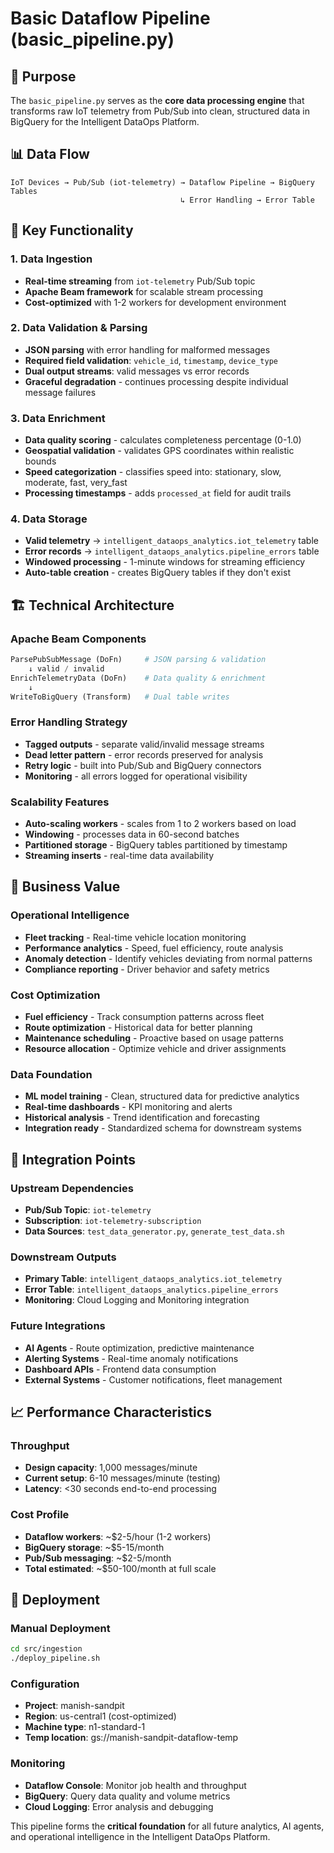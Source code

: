 # Basic Dataflow Pipeline (basic_pipeline.py)

## **🎯 Purpose**

The `basic_pipeline.py` serves as the **core data processing engine** that transforms raw IoT telemetry from Pub/Sub into clean, structured data in BigQuery for the Intelligent DataOps Platform.

## **📊 Data Flow**
```
IoT Devices → Pub/Sub (iot-telemetry) → Dataflow Pipeline → BigQuery Tables
                                      ↳ Error Handling → Error Table
```

## **🔧 Key Functionality**

### **1. Data Ingestion**
- **Real-time streaming** from `iot-telemetry` Pub/Sub topic
- **Apache Beam framework** for scalable stream processing
- **Cost-optimized** with 1-2 workers for development environment

### **2. Data Validation & Parsing**
- **JSON parsing** with error handling for malformed messages
- **Required field validation**: `vehicle_id`, `timestamp`, `device_type`
- **Dual output streams**: valid messages vs error records
- **Graceful degradation** - continues processing despite individual message failures

### **3. Data Enrichment**
- **Data quality scoring** - calculates completeness percentage (0-1.0)
- **Geospatial validation** - validates GPS coordinates within realistic bounds
- **Speed categorization** - classifies speed into: stationary, slow, moderate, fast, very_fast
- **Processing timestamps** - adds `processed_at` field for audit trails

### **4. Data Storage**
- **Valid telemetry** → `intelligent_dataops_analytics.iot_telemetry` table
- **Error records** → `intelligent_dataops_analytics.pipeline_errors` table
- **Windowed processing** - 1-minute windows for streaming efficiency
- **Auto-table creation** - creates BigQuery tables if they don't exist

## **🏗️ Technical Architecture**

### **Apache Beam Components**
```python
ParsePubSubMessage (DoFn)     # JSON parsing & validation
    ↓ valid / invalid
EnrichTelemetryData (DoFn)    # Data quality & enrichment
    ↓
WriteToBigQuery (Transform)   # Dual table writes
```

### **Error Handling Strategy**
- **Tagged outputs** - separate valid/invalid message streams
- **Dead letter pattern** - error records preserved for analysis
- **Retry logic** - built into Pub/Sub and BigQuery connectors
- **Monitoring** - all errors logged for operational visibility

### **Scalability Features**
- **Auto-scaling workers** - scales from 1 to 2 workers based on load
- **Windowing** - processes data in 60-second batches
- **Partitioned storage** - BigQuery tables partitioned by timestamp
- **Streaming inserts** - real-time data availability

## **💼 Business Value**

### **Operational Intelligence**
- **Fleet tracking** - Real-time vehicle location monitoring
- **Performance analytics** - Speed, fuel efficiency, route analysis
- **Anomaly detection** - Identify vehicles deviating from normal patterns
- **Compliance reporting** - Driver behavior and safety metrics

### **Cost Optimization**
- **Fuel efficiency** - Track consumption patterns across fleet
- **Route optimization** - Historical data for better planning
- **Maintenance scheduling** - Proactive based on usage patterns
- **Resource allocation** - Optimize vehicle and driver assignments

### **Data Foundation**
- **ML model training** - Clean, structured data for predictive analytics
- **Real-time dashboards** - KPI monitoring and alerts
- **Historical analysis** - Trend identification and forecasting
- **Integration ready** - Standardized schema for downstream systems

## **🔄 Integration Points**

### **Upstream Dependencies**
- **Pub/Sub Topic**: `iot-telemetry` 
- **Subscription**: `iot-telemetry-subscription`
- **Data Sources**: `test_data_generator.py`, `generate_test_data.sh`

### **Downstream Outputs**
- **Primary Table**: `intelligent_dataops_analytics.iot_telemetry`
- **Error Table**: `intelligent_dataops_analytics.pipeline_errors`
- **Monitoring**: Cloud Logging and Monitoring integration

### **Future Integrations**
- **AI Agents** - Route optimization, predictive maintenance
- **Alerting Systems** - Real-time anomaly notifications
- **Dashboard APIs** - Frontend data consumption
- **External Systems** - Customer notifications, fleet management

## **📈 Performance Characteristics**

### **Throughput**
- **Design capacity**: 1,000 messages/minute
- **Current setup**: 6-10 messages/minute (testing)
- **Latency**: <30 seconds end-to-end processing

### **Cost Profile**
- **Dataflow workers**: ~$2-5/hour (1-2 workers)
- **BigQuery storage**: ~$5-15/month
- **Pub/Sub messaging**: ~$2-5/month
- **Total estimated**: ~$50-100/month at full scale

## **🚀 Deployment**

### **Manual Deployment**
```bash
cd src/ingestion
./deploy_pipeline.sh
```

### **Configuration**
- **Project**: manish-sandpit
- **Region**: us-central1 (cost-optimized)
- **Machine type**: n1-standard-1
- **Temp location**: gs://manish-sandpit-dataflow-temp

### **Monitoring**
- **Dataflow Console**: Monitor job health and throughput
- **BigQuery**: Query data quality and volume metrics
- **Cloud Logging**: Error analysis and debugging

This pipeline forms the **critical foundation** for all future analytics, AI agents, and operational intelligence in the Intelligent DataOps Platform.